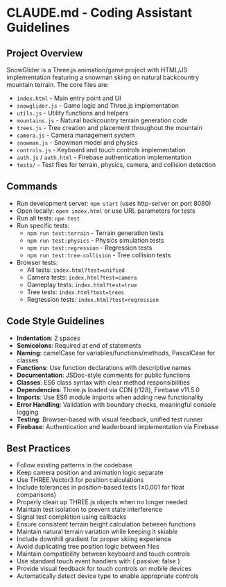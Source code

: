 # CLAUDE.md - Coding Assistant Guidelines

## Project Overview
SnowGlider is a Three.js animation/game project with HTML/JS implementation featuring a snowman skiing on natural backcountry mountain terrain. The core files are:
- `index.html` - Main entry point and UI
- `snowglider.js` - Game logic and Three.js implementation
- `utils.js` - Utility functions and helpers
- `mountains.js` - Natural backcountry terrain generation code
- `trees.js` - Tree creation and placement throughout the mountain
- `camera.js` - Camera management system
- `snowman.js` - Snowman model and physics
- `controls.js` - Keyboard and touch controls implementation
- `auth.js` / `auth.html` - Firebase authentication implementation
- `tests/` - Test files for terrain, physics, camera, and collision detection

## Commands
- Run development server: `npm start` (uses http-server on port 8080)
- Open locally: `open index.html` or use URL parameters for tests
- Run all tests: `npm test`
- Run specific tests: 
  - `npm run test:terrain` - Terrain generation tests
  - `npm run test:physics` - Physics simulation tests
  - `npm run test:regression` - Regression tests
  - `npm run test:tree-collision` - Tree collision tests
- Browser tests: 
  - All tests: `index.html?test=unified`
  - Camera tests: `index.html?test=camera`
  - Gameplay tests: `index.html?test=true`
  - Tree tests: `index.html?test=trees`
  - Regression tests: `index.html?test=regression`

## Code Style Guidelines
- **Indentation**: 2 spaces
- **Semicolons**: Required at end of statements
- **Naming**: camelCase for variables/functions/methods, PascalCase for classes
- **Functions**: Use function declarations with descriptive names
- **Documentation**: JSDoc-style comments for public functions
- **Classes**: ES6 class syntax with clear method responsibilities
- **Dependencies**: Three.js loaded via CDN (r128), Firebase v11.5.0
- **Imports**: Use ES6 module imports when adding new functionality
- **Error Handling**: Validation with boundary checks, meaningful console logging
- **Testing**: Browser-based with visual feedback, unified test runner
- **Firebase**: Authentication and leaderboard implementation via Firebase

## Best Practices
- Follow existing patterns in the codebase
- Keep camera position and animation logic separate
- Use THREE.Vector3 for position calculations
- Include tolerances in position-based tests (±0.001 for float comparisons)
- Properly clean up THREE.js objects when no longer needed
- Maintain test isolation to prevent state interference
- Signal test completion using callbacks
- Ensure consistent terrain height calculation between functions
- Maintain natural terrain variation while keeping it skiable
- Include downhill gradient for proper skiing experience
- Avoid duplicating tree position logic between files
- Maintain compatibility between keyboard and touch controls
- Use standard touch event handlers with { passive: false }
- Provide visual feedback for touch controls on mobile devices
- Automatically detect device type to enable appropriate controls